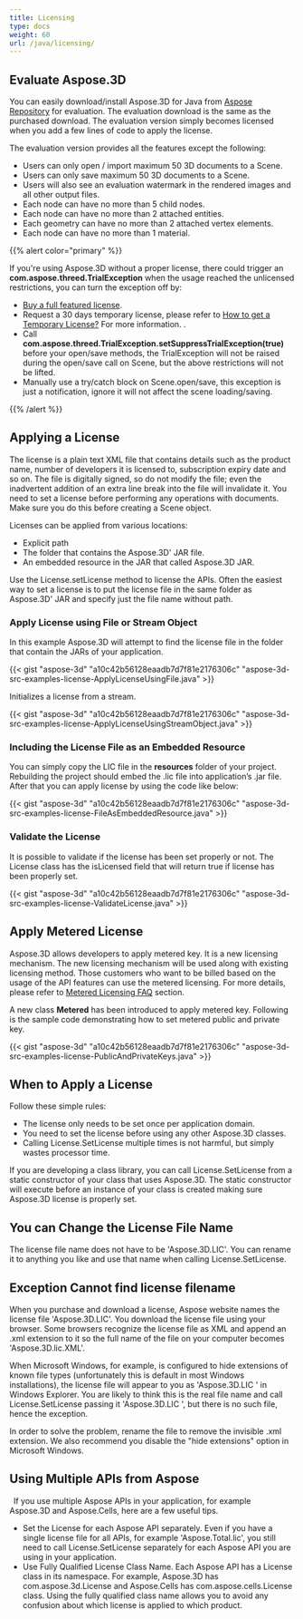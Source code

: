 ```yaml
---
title: Licensing
type: docs
weight: 60
url: /java/licensing/
---
```


## **Evaluate Aspose.3D**
You can easily download/install Aspose.3D for Java from [Aspose Repository](http://repository.aspose.com/repo/com/aspose/aspose-3d/) for evaluation. The evaluation download is the same as the purchased download. The evaluation version simply becomes licensed when you add a few lines of code to apply the license.

The evaluation version provides all the features except the following:

- Users can only open / import maximum 50 3D documents to a Scene.
- Users can only save maximum 50 3D documents to a Scene.
- Users will also see an evaluation watermark in the rendered images and all other output files.
- Each node can have no more than 5 child nodes.
- Each node can have no more than 2 attached entities.
- Each geometry can have no more than 2 attached vertex elements.
- Each node can have no more than 1 material.

{{% alert color="primary" %}} 

If you're using Aspose.3D without a proper license, there could trigger an **com.aspose.threed.TrialException** when the usage reached the unlicensed restrictions, you can turn the exception off by:

* [Buy a full featured license](https://purchase.aspose.com/buy).
* Request a 30 days temporary license, please refer to [How to get a Temporary License?](https://purchase.aspose.com/temporary-license) For more information.
.
* Call **com.aspose.threed.TrialException.setSuppressTrialException(true)** before your open/save methods, the TrialException will not be raised during the open/save call on Scene, but the above restrictions will not be lifted.
* Manually use a try/catch block on Scene.open/save, this exception is just a notification, ignore it will not affect the scene loading/saving.

{{% /alert %}} 
## **Applying a License**
The license is a plain text XML file that contains details such as the product name, number of developers it is licensed to, subscription expiry date and so on. The file is digitally signed, so do not modify the file; even the inadvertent addition of an extra line break into the file will invalidate it. You need to set a license before performing any operations with documents. Make sure you do this before creating a Scene object.

Licenses can be applied from various locations:

- Explicit path
- The folder that contains the Aspose.3D' JAR file.
- An embedded resource in the JAR that called Aspose.3D JAR.

Use the License.setLicense method to license the APIs. Often the easiest way to set a license is to put the license file in the same folder as Aspose.3D' JAR and specify just the file name without path.
### **Apply License using File or Stream Object**
In this example Aspose.3D will attempt to find the license file in the folder that contain the JARs of your application.

{{< gist "aspose-3d" "a10c42b56128eaadb7d7f81e2176306c" "aspose-3d-src-examples-license-ApplyLicenseUsingFile.java" >}}

Initializes a license from a stream.

{{< gist "aspose-3d" "a10c42b56128eaadb7d7f81e2176306c" "aspose-3d-src-examples-license-ApplyLicenseUsingStreamObject.java" >}}
### **Including the License File as an Embedded Resource**
You can simply copy the LIC file in the **resources** folder of your project. Rebuilding the project should embed the .lic file into application’s .jar file. After that you can apply license by using the code like below:

{{< gist "aspose-3d" "a10c42b56128eaadb7d7f81e2176306c" "aspose-3d-src-examples-license-FileAsEmbeddedResource.java" >}}
### **Validate the License**
It is possible to validate if the license has been set properly or not. The License class has the isLicensed field that will return true if license has been properly set.

{{< gist "aspose-3d" "a10c42b56128eaadb7d7f81e2176306c" "aspose-3d-src-examples-license-ValidateLicense.java" >}}
## **Apply Metered License**
Aspose.3D allows developers to apply metered key. It is a new licensing mechanism. The new licensing mechanism will be used along with existing licensing method. Those customers who want to be billed based on the usage of the API features can use the metered licensing. For more details, please refer to [Metered Licensing FAQ](https://purchase.aspose.com/faqs/licensing/metered) section.

A new class **Metered** has been introduced to apply metered key. Following is the sample code demonstrating how to set metered public and private key.

{{< gist "aspose-3d" "a10c42b56128eaadb7d7f81e2176306c" "aspose-3d-src-examples-license-PublicAndPrivateKeys.java" >}}
## **When to Apply a License**
Follow these simple rules:

- The license only needs to be set once per application domain.
- You need to set the license before using any other Aspose.3D classes.
- Calling License.SetLicense multiple times is not harmful, but simply wastes processor time.

If you are developing a class library, you can call License.SetLicense from a static constructor of your class that uses Aspose.3D. The static constructor will execute before an instance of your class is created making sure Aspose.3D license is properly set.
## **You can Change the License File Name**
The license file name does not have to be 'Aspose.3D.LIC'. You can rename it to anything you like and use that name when calling License.SetLicense.
## **Exception Cannot find license filename**
When you purchase and download a license, Aspose website names the license file 'Aspose.3D.LIC'. You download the license file using your browser. Some browsers recognize the license file as XML and append an .xml extension to it so the full name of the file on your computer becomes 'Aspose.3D.lic.XML'.

When Microsoft Windows, for example, is configured to hide extensions of known file types (unfortunately this is default in most Windows installations), the license file will appear to you as 'Aspose.3D.LIC ' in Windows Explorer. You are likely to think this is the real file name and call License.SetLicense passing it 'Aspose.3D.LIC ', but there is no such file, hence the exception.

In order to solve the problem, rename the file to remove the invisible .xml extension. We also recommend you disable the "hide extensions" option in Microsoft Windows.
## **Using Multiple APIs from Aspose**
` `If you use multiple Aspose APIs in your application, for example Aspose.3D and Aspose.Cells, here are a few useful tips. 

- Set the License for each Aspose API separately. Even if you have a single license file for all APIs, for example 'Aspose.Total.lic', you still need to call License.SetLicense separately for each Aspose API you are using in your application.
- Use Fully Qualified License Class Name. Each Aspose API has a License class in its namespace. For example, Aspose.3D has com.aspose.3d.License and Aspose.Cells has com.aspose.cells.License class. Using the fully qualified class name allows you to avoid any confusion about which license is applied to which product.
